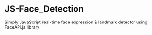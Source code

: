# JS-Face_Detection
  Simply JavaScript real-time face expression & landmark detector using FaceAPI.js library
